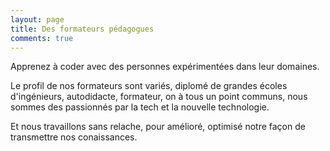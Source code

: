 ```yaml
---
layout: page
title: Des formateurs pédagogues
comments: true
---
```


Apprenez à coder avec des personnes expérimentées dans leur domaines.

Le profil de nos formateurs sont variés, diplomé de grandes écoles d'ingénieurs, autodidacte, formateur, on à tous un point communs, nous sommes des passionnés par la tech et la nouvelle technologie.

Et nous travaillons sans relache, pour amélioré, optimisé notre façon de transmettre nos conaissances.
